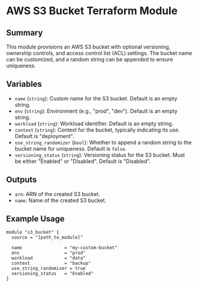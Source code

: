 # **AWS S3 Bucket Terraform Module**

## **Summary**
This module provisions an AWS S3 bucket with optional versioning, ownership controls, and access control list (ACL) settings. The bucket name can be customized, and a random string can be appended to ensure uniqueness.

## **Variables**
- `name` (`string`): Custom name for the S3 bucket. Default is an empty string.
- `env` (`string`): Environment (e.g., "prod", "dev"). Default is an empty string.
- `workload` (`string`): Workload identifier. Default is an empty string.
- `context` (`string`): Context for the bucket, typically indicating its use. Default is "deployment".
- `use_string_randomizer` (`bool`): Whether to append a random string to the bucket name for uniqueness. Default is `false`.
- `versioning_status` (`string`): Versioning status for the S3 bucket. Must be either "Enabled" or "Disabled". Default is "Disabled".

## **Outputs**
- `arn`: ARN of the created S3 bucket.
- `name`: Name of the created S3 bucket.

## **Example Usage**
```hcl
module "s3_bucket" {
  source = "[path_to_module]"

  name                = "my-custom-bucket"
  env                 = "prod"
  workload            = "data"
  context             = "backup"
  use_string_randomizer = true
  versioning_status   = "Enabled"
}
